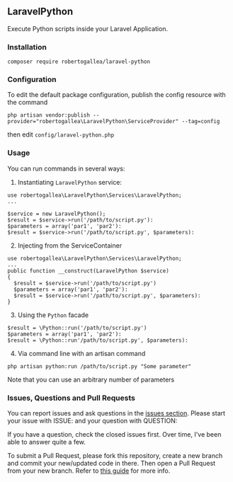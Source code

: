 ## LaravelPython

Execute Python scripts inside your Laravel Application.

### Installation

`composer require robertogallea/laravel-python`

### Configuration
To edit the default package configuration, publish the config resource with the command

`php artisan vendor:publish --provider="robertogallea\LaravelPython\ServiceProvider" --tag=config`

then edit `config/laravel-python.php`

### Usage

You can run commands in several ways:

1. Instantiating `LaravelPython` service:
```
use robertogallea\LaravelPython\Services\LaravelPython;
...

$service = new LaravelPython();
$result = $service->run('/path/to/script.py'):
$parameters = array('par1', 'par2'):
$result = $service->run('/path/to/script.py', $parameters):
```

2. Injecting from the ServiceContainer
```
use robertogallea\LaravelPython\Services\LaravelPython;
...
public function __construct(LaravelPython $service)
{
  $result = $service->run('/path/to/script.py')
  $parameters = array('par1', 'par2'):
  $result = $service->run('/path/to/script.py', $parameters):
}
```

3. Using the `Python` facade
```
$result = \Python::run('/path/to/script.py')
$parameters = array('par1', 'par2'):
$result = \Python::run'/path/to/script.py', $parameters):
```

4. Via command line with an artisan command
```
php artisan python:run /path/to/script.py "Some parameter"
```
Note that you can use an arbitrary number of parameters

### Issues, Questions and Pull Requests
You can report issues and ask questions in the [issues section](https://github.com/robertogallea/LaravelPython/issues). Please start your issue with ISSUE: and your question with QUESTION:

If you have a question, check the closed issues first. Over time, I've been able to answer quite a few.

To submit a Pull Request, please fork this repository, create a new branch and commit your new/updated code in there. Then open a Pull Request from your new branch. Refer to [this guide](https://help.github.com/articles/about-pull-requests/) for more info.